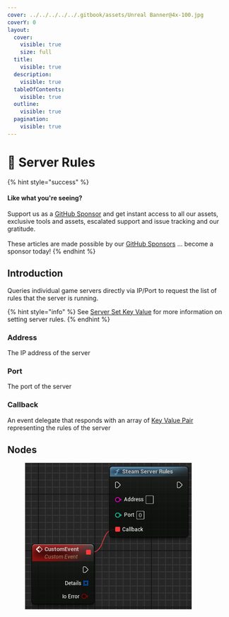```yaml
---
cover: ../../../../../.gitbook/assets/Unreal Banner@4x-100.jpg
coverY: 0
layout:
  cover:
    visible: true
    size: full
  title:
    visible: true
  description:
    visible: true
  tableOfContents:
    visible: true
  outline:
    visible: true
  pagination:
    visible: true
---
```


# 🔵 Server Rules



{% hint style="success" %}
#### Like what you're seeing?

Support us as a [GitHub Sponsor](../../../../../become-a-sponsor/) and get instant access to all our assets, exclusive tools and assets, escalated support and issue tracking and our gratitude.\
\
These articles are made possible by our [GitHub Sponsors](../../../../../become-a-sponsor/) ... become a sponsor today!
{% endhint %}

## Introduction

Queries individual game servers directly via IP/Port to request the list of rules that the server is running.

{% hint style="info" %}
See [Server Set Key Value](../../game-server/set-key-value.md) for more information on setting server rules.
{% endhint %}

### Address

The IP address of the server

### Port

The port of the server

### Callback

An event delegate that responds with an array of [Key Value Pair](../../types/key-value-pair.md) representing the rules of the server

## Nodes

<figure><img src="../../../../../.gitbook/assets/image (263).png" alt=""><figcaption></figcaption></figure>
